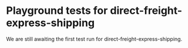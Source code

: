 # Playground tests for direct-freight-express-shipping
We are still awaiting the first test run for direct-freight-express-shipping.
